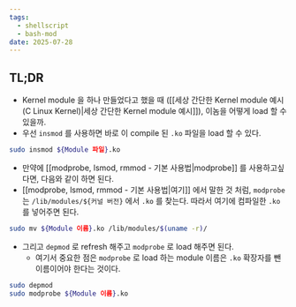 ```yaml
---
tags:
  - shellscript
  - bash-mod
date: 2025-07-28
---
```

## TL;DR

- Kernel module 을 하나 만들었다고 했을 때 ([[세상 간단한 Kernel module 예시 (C Linux Kernel)|세상 간단한 Kernel module 예시]]), 이놈을 어떻게 load 할 수 있을까.
- 우선 `insmod` 를 사용하면 바로 이 compile 된 `.ko` 파일을 load 할 수 있다.

```bash
sudo insmod ${Module 파일}.ko
```

- 만약에 [[modprobe, lsmod, rmmod - 기본 사용법|modprobe]] 를 사용하고싶다면, 다음와 같이 하면 된다.
- [[modprobe, lsmod, rmmod - 기본 사용법|여기]] 에서 말한 것 처럼, `modprobe` 는 `/lib/modules/${커널 버전}` 에서 `.ko` 를 찾는다. 따라서 여기에 컴파일한 `.ko` 를 넣어주면 된다.

```bash
sudo mv ${Module 이름}.ko /lib/modules/$(uname -r)/
```

- 그리고 `depmod` 로 refresh 해주고 `modprobe` 로 load 해주면 된다.
	- 여기서 중요한 점은 `modprobe` 로 load 하는 module 이름은 `.ko` 확장자를 뺀 이름이어야 한다는 것이다.

```bash
sudo depmod
sudo modprobe ${Module 이름}.ko
```